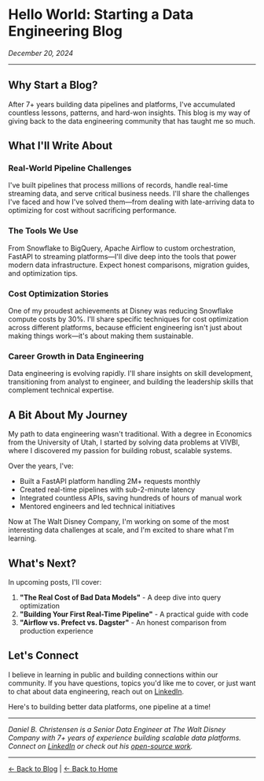 # Hello World: Starting a Data Engineering Blog

*December 20, 2024*

---

## Why Start a Blog?

After 7+ years building data pipelines and platforms, I've accumulated countless lessons, patterns, and hard-won insights. This blog is my way of giving back to the data engineering community that has taught me so much.

## What I'll Write About

### Real-World Pipeline Challenges
I've built pipelines that process millions of records, handle real-time streaming data, and serve critical business needs. I'll share the challenges I've faced and how I've solved them—from dealing with late-arriving data to optimizing for cost without sacrificing performance.

### The Tools We Use
From Snowflake to BigQuery, Apache Airflow to custom orchestration, FastAPI to streaming platforms—I'll dive deep into the tools that power modern data infrastructure. Expect honest comparisons, migration guides, and optimization tips.

### Cost Optimization Stories
One of my proudest achievements at Disney was reducing Snowflake compute costs by 30%. I'll share specific techniques for cost optimization across different platforms, because efficient engineering isn't just about making things work—it's about making them sustainable.

### Career Growth in Data Engineering
Data engineering is evolving rapidly. I'll share insights on skill development, transitioning from analyst to engineer, and building the leadership skills that complement technical expertise.

## A Bit About My Journey

My path to data engineering wasn't traditional. With a degree in Economics from the University of Utah, I started by solving data problems at VIVBI, where I discovered my passion for building robust, scalable systems. 

Over the years, I've:
- Built a FastAPI platform handling 2M+ requests monthly
- Created real-time pipelines with sub-2-minute latency
- Integrated countless APIs, saving hundreds of hours of manual work
- Mentored engineers and led technical initiatives

Now at The Walt Disney Company, I'm working on some of the most interesting data challenges at scale, and I'm excited to share what I'm learning.

## What's Next?

In upcoming posts, I'll cover:
1. **"The Real Cost of Bad Data Models"** - A deep dive into query optimization
2. **"Building Your First Real-Time Pipeline"** - A practical guide with code
3. **"Airflow vs. Prefect vs. Dagster"** - An honest comparison from production experience

## Let's Connect

I believe in learning in public and building connections within our community. If you have questions, topics you'd like me to cover, or just want to chat about data engineering, reach out on [LinkedIn](https://linkedin.com/in/dbchristensen).

Here's to building better data platforms, one pipeline at a time!

---

*Daniel B. Christensen is a Senior Data Engineer at The Walt Disney Company with 7+ years of experience building scalable data platforms. Connect on [LinkedIn](https://linkedin.com/in/dbchristensen) or check out his [open-source work](https://github.com/christensendaniel).*

---

[← Back to Blog](index.md) | [← Back to Home](../README.md)
